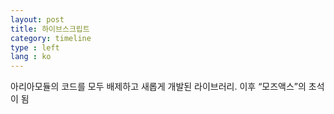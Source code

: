 ```yaml
---
layout: post
title: 하이브스크립트
category: timeline
type : left
lang : ko
---
```




아리아모듈의 코드를 모두 배제하고 새롭게 개발된 라이브러리. 이후 “모즈액스”의 초석이 됨
